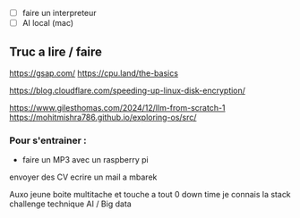 - [ ] faire un interpreteur
- [ ] AI local (mac)

## Truc a lire / faire 
https://gsap.com/
https://cpu.land/the-basics

https://blog.cloudflare.com/speeding-up-linux-disk-encryption/

https://www.gilesthomas.com/2024/12/llm-from-scratch-1
https://mohitmishra786.github.io/exploring-os/src/

### Pour s'entrainer : 
- faire un MP3 avec un raspberry pi


envoyer des CV
ecrire un mail a mbarek






Auxo
jeune boite
multitache et touche a tout
0 down time
je connais la stack
challenge technique
AI / Big data